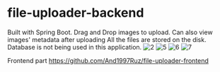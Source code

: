 # file-uploader-backend
Built with Spring Boot. Drag and Drop images to upload. Can also view images' metadata after uploading All the files are stored on the disk. 
Database is not being used in this application.
![2](https://user-images.githubusercontent.com/89400189/221553175-202b3aa0-a0af-46fc-8551-cb7f8cdbf7bd.png)
![5](https://user-images.githubusercontent.com/89400189/221553181-60e238d5-0cda-434f-9d52-6f269bc0562b.png)
![6](https://user-images.githubusercontent.com/89400189/221553183-20920136-9c9c-4c41-afd6-8ef0ce81dc68.png)
![7](https://user-images.githubusercontent.com/89400189/221553195-eae10e23-0911-4eda-a75c-e5d729139c4c.png)

Frontend part https://github.com/And1997Ruz/file-uploader-frontend

